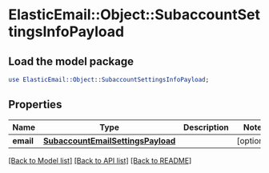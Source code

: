 # ElasticEmail::Object::SubaccountSettingsInfoPayload

## Load the model package
```perl
use ElasticEmail::Object::SubaccountSettingsInfoPayload;
```

## Properties
Name | Type | Description | Notes
------------ | ------------- | ------------- | -------------
**email** | [**SubaccountEmailSettingsPayload**](SubaccountEmailSettingsPayload.md) |  | [optional] 

[[Back to Model list]](../README.md#documentation-for-models) [[Back to API list]](../README.md#documentation-for-api-endpoints) [[Back to README]](../README.md)


